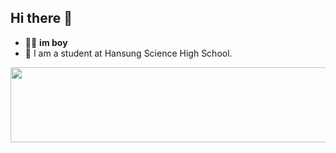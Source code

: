 ## Hi there 👋


- 👨‍👦 ****im boy****
- 🏫 I am a student at Hansung Science High School.

<a href="https://www.gitanimals.org/en_US?utm_medium=image&utm_source=34-123hs&utm_content=line">
  <img
    src="https://render.gitanimals.org/lines/34-123hs?pet-id=699373098692351294"
    width="600"
    height="120"
  />
</a>
  
